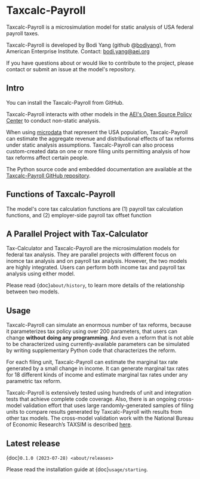 Taxcalc-Payroll
==============



Taxcalc-Payroll is a microsimulation model for static analysis of
USA federal payroll taxes.

Taxcalc-Payroll is developed by Bodi Yang (github @[bodiyang](https://github.com/bodiyang)), 
from American Enterprise Institute. Contact: bodi.yang@aei.org

If you have questions about or would like to contribute to the project, please contact or 
submit an issue at the model's repository.


## Intro

You can install the Taxcalc-Payroll from GitHub. 

Taxcalc-Payroll interacts with other models in the
[AEI's Open Source Policy Center](https://www.ospc.org/) to conduct non-static
analysis.

When using [microdata](https://github.com/PSLmodels/taxdata#about-taxdata-repository)
that represent the USA population, Taxcalc-Payroll can estimate the aggregate
revenue and distributional effects of tax reforms under static analysis
assumptions. Taxcalc-Payroll can also process custom-created data on one or more filing
units permitting analysis of how tax reforms affect certain people.

The Python source code and embedded documentation are available at the
[Taxcalc-Payroll GitHub repository](https://github.com/bodiyang/Taxcalc-Payroll).


## Functions of Taxcalc-Payroll

The model's core tax calculation functions are (1) payroll tax calculation functions, and 
(2) employer-side payroll tax offset function 

## A Parallel Project with Tax-Calculator

Tax-Calculator and Taxcalc-Payroll are the microsimulation models for federal tax analysis.
They are parallel projects with different focus on inomce tax analysis and on payroll tax analysis. 
However, the two models are highly integrated. Users can perform both income tax and payroll tax 
analysis using either model.

Please read {doc}`about/history`, to learn more details of the relationship between two models.


## Usage

Taxcalc-Payroll can simulate an enormous number of tax reforms, because it parameterizes tax policy 
using over 200 parameters, that users can change **without doing any programming**. And even a reform 
that is not able to be characterized using currently-available parameters can be simulated by writing 
supplementary Python code that characterizes the reform.

For each filing unit, Taxcalc-Payroll can estimate the marginal tax rate generated by a small change 
in income. It can generate marginal tax rates for 18 different kinds of income and estimate marginal 
tax rates under any parametric tax reform.

Taxcalc-Payroll is extensively tested using hundreds of unit and integration
tests that achieve complete code coverage.
Also, there is an ongoing cross-model validation effort that uses large
randomly-generated samples of filing units to compare results generated by
Taxcalc-Payroll with results from other tax models.
The cross-model validation work with the National Bureau of Economic Research’s 
TAXSIM  is described [here](https://github.com/PSLmodels/Tax-Calculator/tree/master/taxcalc/validation).


## Latest release

{doc}`0.1.0 (2023-07-28) <about/releases>`

Please read the installation guide at {doc}`usage/starting`.

